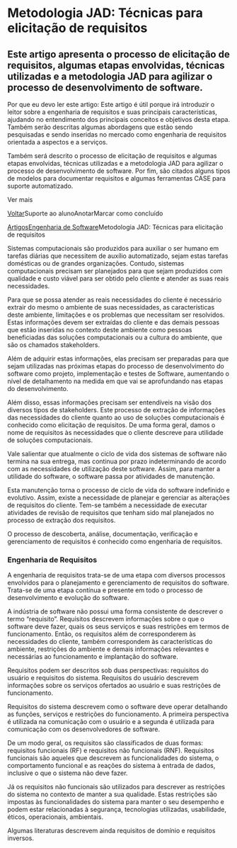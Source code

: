 # Metodologia JAD: Técnicas para elicitação de requisitos

## Este artigo apresenta o processo de elicitação de requisitos, algumas etapas envolvidas, técnicas utilizadas e a metodologia JAD para agilizar o processo de desenvolvimento de software.



Por que eu devo ler este artigo: Este artigo é útil porque irá introduzir o leitor sobre a engenharia de requisitos e suas principais características, ajudando no entendimento dos principais conceitos e objetivos desta etapa. Também serão descritas algumas abordagens que estão sendo pesquisadas e sendo inseridas no mercado como engenharia de requisitos orientada a aspectos e a serviços.



Também será descrito o processo de elicitação de requisitos e algumas etapas envolvidas, técnicas utilizadas e a metodologia JAD para agilizar o processo de desenvolvimento de software. Por fim, são citados alguns tipos de modelos para documentar requisitos e algumas ferramentas CASE para suporte automatizado.

Ver mais

[Voltar](https://www.devmedia.com.br/levantamento-de-requisitos/elicitacao-e-gerencia-de-requisitos)Suporte ao alunoAnotarMarcar como concluído

[Artigos](https://www.devmedia.com.br/artigos/)[Engenharia de Software](https://www.devmedia.com.br/artigos/engenharia-de-software)Metodologia JAD: Técnicas para elicitação de requisitos





Sistemas computacionais são produzidos para auxiliar o ser humano em tarefas diárias que necessitem de auxílio automatizado, sejam estas tarefas domésticas ou de grandes organizações. Contudo, sistemas computacionais precisam ser planejados para que sejam produzidos com qualidade e custo viável para ser obtido pelo cliente e atender as suas reais necessidades.

Para que se possa atender as reais necessidades do cliente é necessário extrair do mesmo o ambiente de suas necessidades, as características deste ambiente, limitações e os problemas que necessitam ser resolvidos. Estas informações devem ser extraídas do cliente e das demais pessoas que estão inseridas no contexto deste ambiente como pessoas beneficiadas das soluções computacionais ou a cultura do ambiente, que são os chamados stakeholders.

Além de adquirir estas informações, elas precisam ser preparadas para que sejam utilizadas nas próximas etapas do processo de desenvolvimento do software como projeto, implementação e testes de Software, aumentando o nível de detalhamento na medida em que vai se aprofundando nas etapas do desenvolvimento.

Além disso, essas informações precisam ser entendíveis na visão dos diversos tipos de stakeholders. Este processo de extração de informações das necessidades do cliente quanto ao uso de soluções computacionais é conhecido como elicitação de requisitos. De uma forma geral, damos o nome de requisitos às necessidades que o cliente descreve para utilidade de soluções computacionais.

Vale salientar que atualmente o ciclo de vida dos sistemas de software não termina na sua entrega, mas continua por prazo indeterminando de acordo com as necessidades de utilização deste software. Assim, para manter a utilidade do software, o software passa por atividades de manutenção.

Esta manutenção torna o processo de ciclo de vida do software indefinido e evolutivo. Assim, existe a necessidade de planejar e gerenciar as alterações de requisitos do cliente. Tem-se também a necessidade de executar atividades de revisão de requisitos que tenham sido mal planejados no processo de extração dos requisitos.

O processo de descoberta, análise, documentação, verificação e gerenciamento de requisitos é conhecido como engenharia de requisitos.

### Engenharia de Requisitos

A engenharia de requisitos trata-se de uma etapa com diversos processos envolvidos para o planejamento e gerenciamento de requisitos do software. Trata-se de uma etapa contínua e presente em todo o processo de desenvolvimento e evolução do software.

A indústria de software não possui uma forma consistente de descrever o termo “requisito”. Requisitos descrevem informações sobre o que o software deve fazer, quais os seus serviços e suas restrições em termos de funcionamento. Então, os requisitos além de corresponderem às necessidades do cliente, também correspondem às características do ambiente, restrições do ambiente e demais informações relevantes e necessárias ao funcionamento e implantação do software.

Requisitos podem ser descritos sob duas perspectivas: requisitos do usuário e requisitos do sistema. Requisitos do usuário descrevem informações sobre os serviços ofertados ao usuário e suas restrições de funcionamento.

Requisitos do sistema descrevem como o software deve operar detalhando as funções, serviços e restrições do funcionamento. A primeira perspectiva é utilizada na comunicação com o usuário e a segunda é utilizada para comunicação com os desenvolvedores de software.

De um modo geral, os requisitos são classificados de duas formas: requisitos funcionais (RF) e requisitos não funcionais (RNF). Requisitos funcionais são aqueles que descrevem as funcionalidades do sistema, o comportamento funcional e as reações do sistema à entrada de dados, inclusive o que o sistema não deve fazer.

Já os requisitos não funcionais são utilizados para descrever as restrições do sistema no contexto de manter a sua qualidade. Estas restrições são impostas às funcionalidades do sistema para manter o seu desempenho e podem estar relacionadas à segurança, tecnologias utilizadas, usabilidade, éticos, operacionais, ambientais.

Algumas literaturas descrevem ainda requisitos de domínio e requisitos inversos.